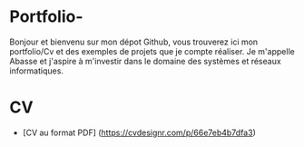 # Portfolio-

Bonjour et bienvenu sur mon dépot Github, vous trouverez ici mon portfolio/Cv et des exemples de projets que je compte réaliser.
Je m'appelle Abasse et j'aspire à m'investir dans le domaine des systèmes et réseaux informatiques.   

# CV
- [CV au format PDF] (https://cvdesignr.com/p/66e7eb4b7dfa3)
